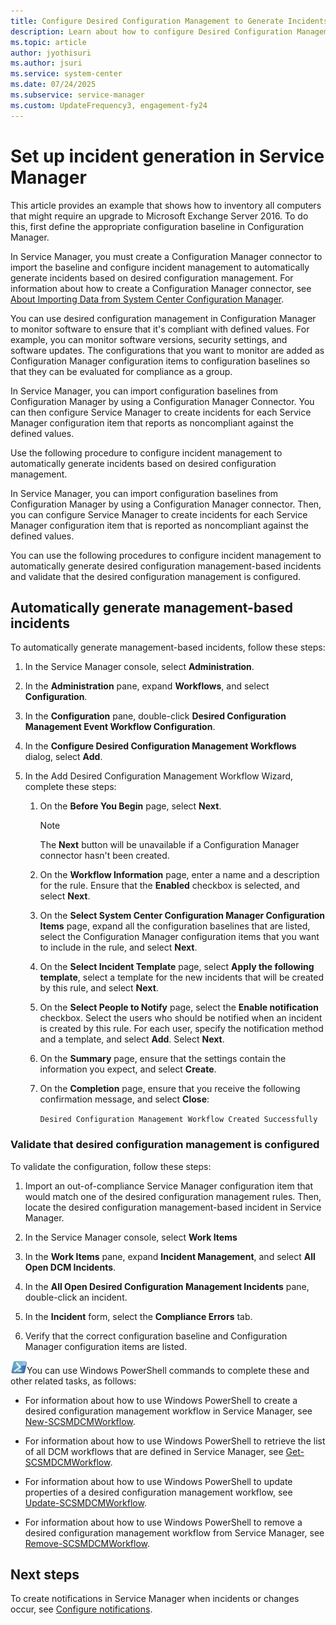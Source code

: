 ```yaml
---
title: Configure Desired Configuration Management to Generate Incidents
description: Learn about how to configure Desired Configuration Management to generate incidents in Service Manager.
ms.topic: article
author: jyothisuri
ms.author: jsuri
ms.service: system-center
ms.date: 07/24/2025
ms.subservice: service-manager
ms.custom: UpdateFrequency3, engagement-fy24
---
```


# Set up incident generation in Service Manager



This article provides an example that shows how to inventory all computers that might require an upgrade to Microsoft Exchange Server 2016. To do this, first define the appropriate configuration baseline in Configuration Manager.

In Service Manager, you must create a Configuration Manager connector to import the baseline and configure incident management to automatically generate incidents based on desired configuration management. For information about how to create a Configuration Manager connector, see [About Importing Data from System Center Configuration Manager](./import-data-cm.md).

You can use desired configuration management in Configuration Manager to monitor software to ensure that it's compliant with defined values. For example, you can monitor software versions, security settings, and software updates. The configurations that you want to monitor are added as Configuration Manager configuration items to configuration baselines so that they can be evaluated for compliance as a group.

In Service Manager, you can import configuration baselines from Configuration Manager by using a Configuration Manager Connector. You can then configure Service Manager to create incidents for each Service Manager configuration item that reports as noncompliant against the defined values.

Use the following procedure to configure incident management to automatically generate incidents based on desired configuration management.

In Service Manager, you can import configuration baselines from Configuration Manager by using a Configuration Manager connector. Then, you can configure Service Manager to create incidents for each Service Manager configuration item that is reported as noncompliant against the defined values.

You can use the following procedures to configure incident management to automatically generate desired configuration management-based incidents and validate that the desired configuration management is configured.

## Automatically generate management-based incidents

To automatically generate management-based incidents, follow these steps:

1. In the Service Manager console, select **Administration**.

2. In the **Administration** pane, expand **Workflows**, and select **Configuration**.

3. In the **Configuration** pane, double-click **Desired Configuration Management Event Workflow Configuration**.

4. In the **Configure Desired Configuration Management Workflows** dialog, select **Add**.

5. In the Add Desired Configuration Management Workflow Wizard, complete these steps:

    1. On the **Before You Begin** page, select **Next**.

        > [!NOTE]
        > The **Next** button will be unavailable if a Configuration Manager connector hasn't been created.

    2. On the **Workflow Information** page, enter a name and a description for the rule. Ensure that the **Enabled** checkbox is selected, and select **Next**.

    3. On the **Select System Center Configuration Manager Configuration Items** page, expand all the configuration baselines that are listed, select the Configuration Manager configuration items that you want to include in the rule, and select **Next**.

    4. On the **Select Incident Template** page, select **Apply the following template**, select a template for the new incidents that will be created by this rule, and select **Next**.

    5. On the **Select People to Notify** page, select the **Enable notification** checkbox. Select the users who should be notified when an incident is created by this rule. For each user, specify the notification method and a template, and select **Add**. Select **Next**.

    6. On the **Summary** page, ensure that the settings contain the information you expect, and select **Create**.

    7. On the **Completion** page, ensure that you receive the following confirmation message, and select **Close**:

        `Desired Configuration Management Workflow Created Successfully`

### Validate that desired configuration management is configured

To validate the configuration, follow these steps:

1. Import an out-of-compliance Service Manager configuration item that would match one of the desired configuration management rules. Then, locate the desired configuration management-based incident in Service Manager.

2. In the Service Manager console, select **Work Items**

3. In the **Work Items** pane, expand **Incident Management**, and select **All Open DCM Incidents**.

4. In the **All Open Desired Configuration Management Incidents** pane, double-click an incident.

5. In the **Incident** form, select the **Compliance Errors** tab.

6. Verify that the correct configuration baseline and Configuration Manager configuration items are listed.

![Screenshot of the PowerShell symbol.](./media/dcm-incidents/pssymbol.png)You can use Windows PowerShell commands to complete these and other related tasks, as follows:

- For information about how to use Windows PowerShell to create a desired configuration management workflow in Service Manager, see [New-SCSMDCMWorkflow](/previous-versions/system-center/powershell/system-center-2012-r2/hh316251(v=sc.20)).

- For information about how to use Windows PowerShell to retrieve the list of all DCM workflows that are defined in Service Manager, see [Get-SCSMDCMWorkflow](/previous-versions/system-center/powershell/system-center-2012-r2/hh316212(v=sc.20)).

- For information about how to use Windows PowerShell to update properties of a desired configuration management workflow, see [Update-SCSMDCMWorkflow](/previous-versions/system-center/powershell/system-center-2012-r2/hh316258(v=sc.20)).

- For information about how to use Windows PowerShell to remove a desired configuration management workflow from Service Manager, see [Remove-SCSMDCMWorkflow](/previous-versions/system-center/powershell/system-center-2012-r2/hh316252(v=sc.20)).

## Next steps

To create notifications in Service Manager when incidents or changes occur, see [Configure notifications](notifications.md).
